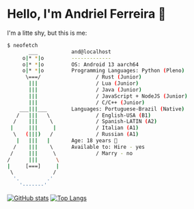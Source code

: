 # Hello, I'm Andriel Ferreira 👋

I'm a litte shy, but this is me:

```bash
$ neofetch
       ___           and@localhost
     o|* *|o         -------------
     o|* *|o         OS: Android 13 aarch64
     o|* *|o         Programming Languages: Python (Pleno)
      \===/                  / Rust (Junior)
       |||                   / Lua (Junior)
       |||                   / Java (Junior)
       |||                   / JavaScript + NodeJS (Junior)
       |||                   / C/C++ (Junior)
    ___|||___        Languages: Portuguese-Brazil (Native)
   /   |||   \               / English-USA (B1)
  /    |||    \              / Spanish-LATIN (A2)
 |     |||     |             / Italian (A1)
  \   (|||)   /              / Russian (A1)
   |   |||   |       Age: 18 years 👀
  /    |||    \      Available to: Hire - yes
 /     |||     \             / Marry - no
/      |||      \
|     [===]     |
 \             /
  '.         .'
    '-------'
```

[![GitHub stats](https://github-readme-stats.vercel.app/api?username=AndrielFR&count_private=true&show_icons=true&theme=midnight-purple)](https://github.com/AndrielFR)
[![Top Langs](https://github-readme-stats.vercel.app/api/top-langs?username=AndrielFR&layout=compact&theme=midnight-purple)](https://github.com/AndrielFR)
